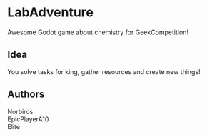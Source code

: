 # LabAdventure

Awesome Godot game about chemistry for GeekCompetition!

## Idea
You solve tasks for king, gather resources and create new things!

## Authors
Norbiros<br/>
EpicPlayerA10<br>
Elite
